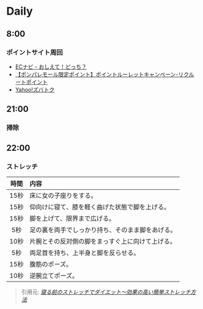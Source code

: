 Daily
=====

8:00
----

### ポイントサイト周回

- [ECナビ - おしえて！どっち？](http://ecnavi.jp/vote/choice/)
- [【ポンパレモール限定ポイント】ポイントルーレットキャンペーン-リクルートポイント](http://point.recruit.co.jp/doc/campaign/point_roulette/)
- [Yahoo!ズバトク](http://toku.yahoo.co.jp/)

<!-- 次回： 2015年12月・2016年3月 [宝探しくじ｜Tサイト[Tポイント/Tカード]](http://cp.tsite.jp/cpn/thlottery) -->

21:00
-----

### 掃除

<!-- 手順化できたら書く -->

22:00
-----

### ストレッチ

|時間|内容|
|:---:|:---|
|15秒|床に女の子座りをする。|
|15秒|仰向けに寝て、膝を軽く曲げた状態で脚を上げる。|
|15秒|脚を上げて、限界まで広げる。|
|5秒|足の裏を両手でしっかり持ち、そのまま脚をあげる。|
|10秒|片腕とその反対側の脚をまっすぐ上に向けて上げる。|
|5秒|両足首を持ち、上半身と脚を反らせる。|
|15秒|腹筋のポーズ。|
|10秒|逆腕立てポーズ。|

> 引用元: <cite>[寝る前のストレッチでダイエット〜効果の高い簡単ストレッチ方法](http://start-diet.com/%E5%AF%9D%E3%82%8B%E5%89%8D%E3%82%B9%E3%83%88%E3%83%AC%E3%83%83%E3%83%81%E3%81%A7%E5%9F%BA%E7%A4%8E%E4%BB%A3%E8%AC%9D%E5%90%91%E4%B8%8A/)</cite>
